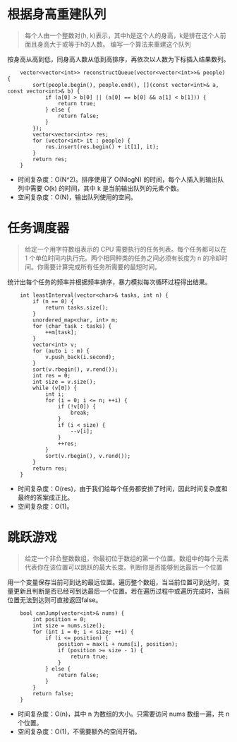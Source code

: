 # 根据身高重建队列
>每个人由一个整数对(h, k)表示，其中h是这个人的身高，k是排在这个人前面且身高大于或等于h的人数。 编写一个算法来重建这个队列

按身高从高到低，同身高人数从低到高排序，再依次以人数为下标插入结果数列。
```
    vector<vector<int>> reconstructQueue(vector<vector<int>>& people) {
        sort(people.begin(), people.end(), [](const vector<int>& a, const vector<int>& b) {
            if (a[0] > b[0] || (a[0] == b[0] && a[1] < b[1])) {
                return true;
            } else {
                return false;
            }
        });
        vector<vector<int>> res;
        for (vector<int> it : people) {
            res.insert(res.begin() + it[1], it);
        }
        return res;
    }
```
* 时间复杂度：O(N^2)。排序使用了 O(NlogN) 的时间，每个人插入到输出队列中需要 O(k) 的时间，其中 k 是当前输出队列的元素个数。
* 空间复杂度：O(N)，输出队列使用的空间。
# 任务调度器
>给定一个用字符数组表示的 CPU 需要执行的任务列表。每个任务都可以在 1 个单位时间内执行完。两个相同种类的任务之间必须有长度为 n 的冷却时间。你需要计算完成所有任务所需要的最短时间。

统计出每个任务的频率并根据频率排序，暴力模拟每次循环过程得出结果。
```
    int leastInterval(vector<char>& tasks, int n) {
        if (n == 0) {
            return tasks.size();
        }
        unordered_map<char, int> m;
        for (char task : tasks) {
            ++m[task];
        }
        vector<int> v;
        for (auto i : m) {
            v.push_back(i.second);
        }
        sort(v.rbegin(), v.rend());
        int res = 0;
        int size = v.size();
        while (v[0]) {
            int i;
            for (i = 0; i <= n; ++i) {
                if (!v[0]) {
                    break;
                }
                if (i < size) {
                    --v[i];
                }
                ++res;
            }
            sort(v.rbegin(), v.rend());
        }
        return res;
    }
```
* 时间复杂度：O(res)，由于我们给每个任务都安排了时间，因此时间复杂度和最终的答案成正比。
* 空间复杂度：O(1)。
# 跳跃游戏
>给定一个非负整数数组，你最初位于数组的第一个位置。数组中的每个元素代表你在该位置可以跳跃的最大长度。判断你是否能够到达最后一个位置

用一个变量保存当前可到达的最远位置。遍历整个数组，当当前位置可到达时，变量更新且判断是否已经可到达最后一个位置。若在遍历过程中或遍历完成时，当前位置无法到达则可直接返回false。
```
    bool canJump(vector<int>& nums) {
        int position = 0;
        int size = nums.size();
        for (int i = 0; i < size; ++i) {
            if (i <= position) {
                position = max(i + nums[i], position);
                if (position >= size - 1) {
                    return true;
                }
            } else {
                return false;
            }
        }
        return false;
    }
```
* 时间复杂度：O(n)，其中 n 为数组的大小。只需要访问 nums 数组一遍，共 n 个位置。
* 空间复杂度：O(1)，不需要额外的空间开销。